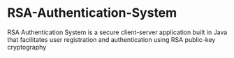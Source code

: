 # RSA-Authentication-System
RSA Authentication System is a secure client-server application built in Java that facilitates user registration and authentication using RSA public-key cryptography
